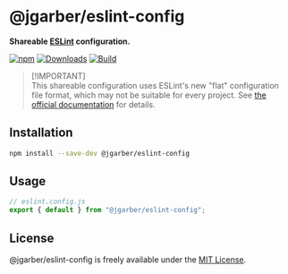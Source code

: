 # @jgarber/eslint-config

**Shareable [ESLint](https://eslint.org) configuration.**

[![npm](https://img.shields.io/npm/v/@jgarber/eslint-config.svg?logo=npm&style=for-the-badge)](https://www.npmjs.com/package/@jgarber/eslint-config)
[![Downloads](https://img.shields.io/npm/dt/@jgarber/eslint-config.svg?logo=npm&style=for-the-badge)](https://www.npmjs.com/package/@jgarber/eslint-config)
[![Build](https://img.shields.io/github/actions/workflow/status/jgarber623/eslint-config/ci.yml?branch=main&logo=github&style=for-the-badge)](https://github.com/jgarber623/eslint-config/actions/workflows/ci.yml)

> [!IMPORTANT]\
> This shareable configuration uses ESLint's new "flat" configuration file format, which may not be suitable for every project. See [the official documentation](https://eslint.org/docs/latest/use/configure/configuration-files-new) for details.

## Installation

```sh
npm install --save-dev @jgarber/eslint-config
```

## Usage

```js
// eslint.config.js
export { default } from "@jgarber/eslint-config";
```

## License

@jgarber/eslint-config is freely available under the [MIT License](https://opensource.org/licenses/MIT).
